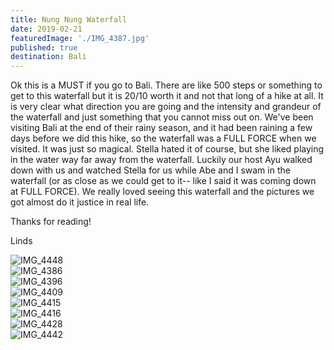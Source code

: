 ```yaml
---
title: Nung Nung Waterfall
date: 2019-02-21
featuredImage: './IMG_4387.jpg'
published: true
destination: Bali
---
```


Ok this is a MUST if you go to Bali. There are like 500 steps or something to get to this waterfall but it is 20/10 worth it and not that long of a hike at all. It is very clear what direction you are going and the intensity and grandeur of the waterfall and just something that you cannot miss out on. We've been visiting Bali at the end of their rainy season, and it had been raining a few days before we did this hike, so the waterfall was a FULL FORCE when we visited. It was just so magical. Stella hated it of course, but she liked playing in the water way far away from the waterfall. Luckily our host Ayu walked down with us and watched Stella for us while Abe and I swam in the waterfall (or as close as we could get to it-- like I said it was coming down at FULL FORCE). We really loved seeing this waterfall and the pictures we got almost do it justice in real life.

Thanks for reading!

Linds

![IMG_4448](/IMG_4448.JPG)
<br />
![IMG_4386](/IMG_4386.JPG)
<br />
![IMG_4396](/IMG_4396.JPG)
<br />
![IMG_4409](/IMG_4409.JPG)
<br />
![IMG_4415](/IMG_4415.JPG)
<br />
![IMG_4416](/IMG_4416.JPG)
<br />
![IMG_4428](/IMG_4428.JPG)
<br />
![IMG_4442](/IMG_4442.JPG)
<br />
